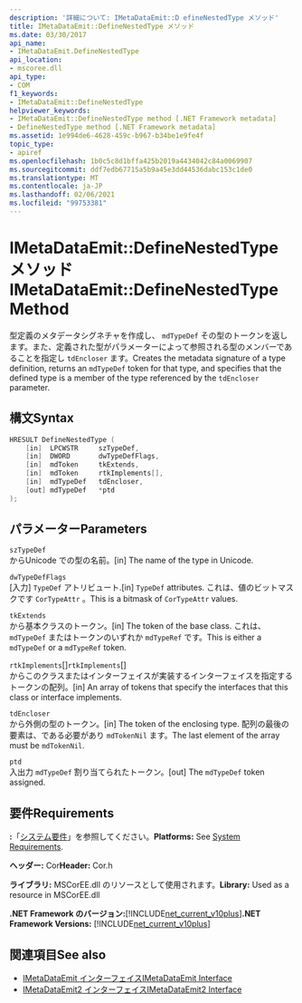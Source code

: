 ```yaml
---
description: '詳細について: IMetaDataEmit::D efineNestedType メソッド'
title: IMetaDataEmit::DefineNestedType メソッド
ms.date: 03/30/2017
api_name:
- IMetaDataEmit.DefineNestedType
api_location:
- mscoree.dll
api_type:
- COM
f1_keywords:
- IMetaDataEmit::DefineNestedType
helpviewer_keywords:
- IMetaDataEmit::DefineNestedType method [.NET Framework metadata]
- DefineNestedType method [.NET Framework metadata]
ms.assetid: 1e994de6-4628-459c-b967-b34be1e9fe4f
topic_type:
- apiref
ms.openlocfilehash: 1b0c5c8d1bffa425b2019a4434042c84a0069907
ms.sourcegitcommit: ddf7edb67715a5b9a45e3dd44536dabc153c1de0
ms.translationtype: MT
ms.contentlocale: ja-JP
ms.lasthandoff: 02/06/2021
ms.locfileid: "99753381"
---
```

# <a name="imetadataemitdefinenestedtype-method"></a><span data-ttu-id="93d55-103">IMetaDataEmit::DefineNestedType メソッド</span><span class="sxs-lookup"><span data-stu-id="93d55-103">IMetaDataEmit::DefineNestedType Method</span></span>

<span data-ttu-id="93d55-104">型定義のメタデータシグネチャを作成し、 `mdTypeDef` その型のトークンを返します。また、定義された型がパラメーターによって参照される型のメンバーであることを指定し `tdEncloser` ます。</span><span class="sxs-lookup"><span data-stu-id="93d55-104">Creates the metadata signature of a type definition, returns an `mdTypeDef` token for that type, and specifies that the defined type is a member of the type referenced by the `tdEncloser` parameter.</span></span>  
  
## <a name="syntax"></a><span data-ttu-id="93d55-105">構文</span><span class="sxs-lookup"><span data-stu-id="93d55-105">Syntax</span></span>  
  
```cpp  
HRESULT DefineNestedType (
    [in]  LPCWSTR     szTypeDef,  
    [in]  DWORD       dwTypeDefFlags,
    [in]  mdToken     tkExtends,
    [in]  mdToken     rtkImplements[],
    [in]  mdTypeDef   tdEncloser,
    [out] mdTypeDef   *ptd  
);  
```  
  
## <a name="parameters"></a><span data-ttu-id="93d55-106">パラメーター</span><span class="sxs-lookup"><span data-stu-id="93d55-106">Parameters</span></span>  

 `szTypeDef`  
 <span data-ttu-id="93d55-107">からUnicode での型の名前。</span><span class="sxs-lookup"><span data-stu-id="93d55-107">[in] The name of the type in Unicode.</span></span>  
  
 `dwTypeDefFlags`  
 <span data-ttu-id="93d55-108">[入力] `TypeDef` アトリビュート.</span><span class="sxs-lookup"><span data-stu-id="93d55-108">[in] `TypeDef` attributes.</span></span> <span data-ttu-id="93d55-109">これは、値のビットマスクです `CorTypeAttr` 。</span><span class="sxs-lookup"><span data-stu-id="93d55-109">This is a bitmask of `CorTypeAttr` values.</span></span>  
  
 `tkExtends`  
 <span data-ttu-id="93d55-110">から基本クラスのトークン。</span><span class="sxs-lookup"><span data-stu-id="93d55-110">[in] The token of the base class.</span></span> <span data-ttu-id="93d55-111">これは、 `mdTypeDef` またはトークンのいずれか `mdTypeRef` です。</span><span class="sxs-lookup"><span data-stu-id="93d55-111">This is either a `mdTypeDef` or a `mdTypeRef` token.</span></span>  
  
 <span data-ttu-id="93d55-112">`rtkImplements`[]</span><span class="sxs-lookup"><span data-stu-id="93d55-112">`rtkImplements`[]</span></span>  
 <span data-ttu-id="93d55-113">からこのクラスまたはインターフェイスが実装するインターフェイスを指定するトークンの配列。</span><span class="sxs-lookup"><span data-stu-id="93d55-113">[in] An array of tokens that specify the interfaces that this class or interface implements.</span></span>  
  
 `tdEncloser`  
 <span data-ttu-id="93d55-114">から外側の型のトークン。</span><span class="sxs-lookup"><span data-stu-id="93d55-114">[in] The token of the enclosing type.</span></span> <span data-ttu-id="93d55-115">配列の最後の要素は、である必要があり `mdTokenNil` ます。</span><span class="sxs-lookup"><span data-stu-id="93d55-115">The last element of the array must be `mdTokenNil`.</span></span>  
  
 `ptd`  
 <span data-ttu-id="93d55-116">入出力 `mdTypeDef` 割り当てられたトークン。</span><span class="sxs-lookup"><span data-stu-id="93d55-116">[out] The `mdTypeDef` token assigned.</span></span>  
  
## <a name="requirements"></a><span data-ttu-id="93d55-117">要件</span><span class="sxs-lookup"><span data-stu-id="93d55-117">Requirements</span></span>  

 <span data-ttu-id="93d55-118">**:**「[システム要件](../../get-started/system-requirements.md)」を参照してください。</span><span class="sxs-lookup"><span data-stu-id="93d55-118">**Platforms:** See [System Requirements](../../get-started/system-requirements.md).</span></span>  
  
 <span data-ttu-id="93d55-119">**ヘッダー:** Cor</span><span class="sxs-lookup"><span data-stu-id="93d55-119">**Header:** Cor.h</span></span>  
  
 <span data-ttu-id="93d55-120">**ライブラリ:** MSCorEE.dll のリソースとして使用されます。</span><span class="sxs-lookup"><span data-stu-id="93d55-120">**Library:** Used as a resource in MSCorEE.dll</span></span>  
  
 <span data-ttu-id="93d55-121">**.NET Framework のバージョン:**[!INCLUDE[net_current_v10plus](../../../../includes/net-current-v10plus-md.md)]</span><span class="sxs-lookup"><span data-stu-id="93d55-121">**.NET Framework Versions:** [!INCLUDE[net_current_v10plus](../../../../includes/net-current-v10plus-md.md)]</span></span>  
  
## <a name="see-also"></a><span data-ttu-id="93d55-122">関連項目</span><span class="sxs-lookup"><span data-stu-id="93d55-122">See also</span></span>

- [<span data-ttu-id="93d55-123">IMetaDataEmit インターフェイス</span><span class="sxs-lookup"><span data-stu-id="93d55-123">IMetaDataEmit Interface</span></span>](imetadataemit-interface.md)
- [<span data-ttu-id="93d55-124">IMetaDataEmit2 インターフェイス</span><span class="sxs-lookup"><span data-stu-id="93d55-124">IMetaDataEmit2 Interface</span></span>](imetadataemit2-interface.md)
